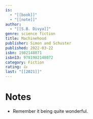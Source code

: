 ```yaml
---
is:
  - "[[book]]"
  - "[[note]]"
author:
  - "[[S.B. Divya]]"
genre: science fiction
title: Machinehood
publisher: Simon and Schuster
published: 2022-03-22
isbn: 1982148071
isbn13: 9781982148072
category: Fiction
rating: 👍
last: "[[2021]]"
---
```

# Notes
- Remember it being quite wonderful.
